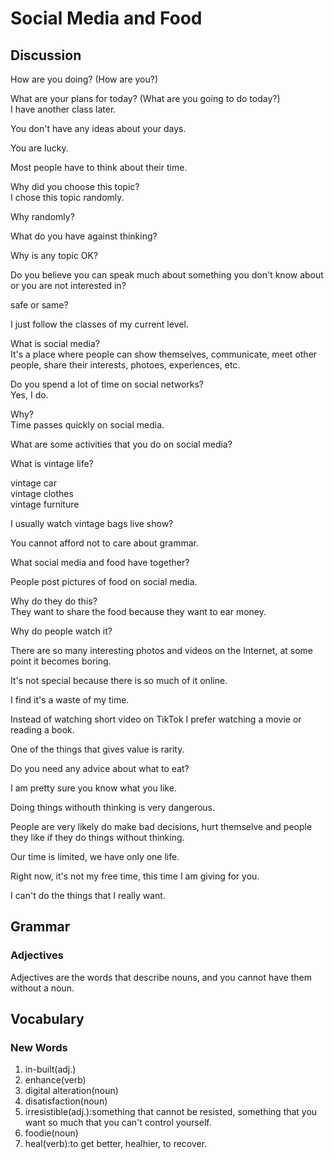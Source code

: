 # Social Media and Food
## Discussion
How are you doing? (How are you?)  

What are your plans for today? (What are you going to do today?)   
I have another class later.  

You don't have any ideas about your days.  

You are lucky.  

Most people have to think about their time.  

Why did you choose this topic?  
I chose this topic randomly.  

Why randomly?  

What do you have against thinking?  

Why is any topic OK?  

Do you believe you can speak much about something you don't know about or you are not interested in?  

safe or same?  

I just follow the classes of my current level.  

What is social media?  
It's a place where people can show themselves, communicate, meet other people, share their interests, photoes, experiences, etc.  

Do you spend a lot of time on social networks?  
Yes, I do.  

Why?  
Time passes quickly on social media.  

What are some activities that you do on social media?  

What is vintage life?  

vintage car  
vintage clothes  
vintage furniture  

I usually watch vintage bags live show?

You cannot afford not to care about grammar.  

What social media and food have together?  

People post pictures of food on social media.  

Why do they do this?  
They want to share the food because they want to ear money.  

Why do people watch it?  

There are so many interesting photos and videos on the Internet, at some point it becomes boring.  

It's not special because there is so much of it online.  

I find it's a waste of my time.  

Instead of watching short video on TikTok I prefer watching a movie or reading a book.  

One of the things that gives value is rarity.  

Do you need any advice about what to eat?  

I am pretty sure you know what you like.  

Doing things withouth thinking is very dangerous.  

People are very likely do make bad decisions, hurt themselve and people they like if they do things without thinking.  

Our time is limited, we have only one life.  

Right now, it's not my free time, this time I am giving for you.  

I can't do the things that I really want.  


## Grammar
### Adjectives
Adjectives are  the words that describe nouns, and you cannot have them without a noun.  

## Vocabulary
### New Words
1. in-built(adj.)
1. enhance(verb)
1. digital alteration(noun)
1. disatisfaction(noun)
1. irresistible(adj.):something that cannot be resisted, something that you want so much that you can't control yourself.
1. foodie(noun)
1. heal(verb):to get better, healhier, to recover.

